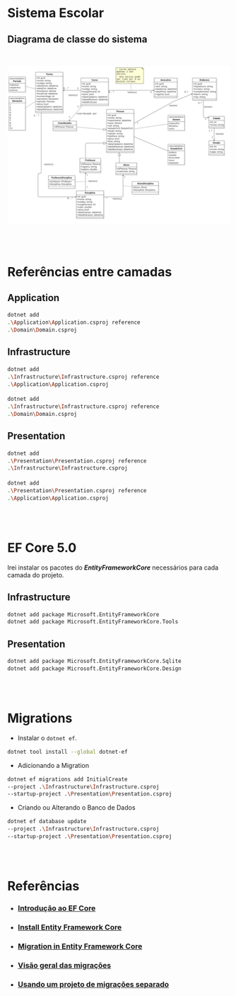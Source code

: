 # Sistema Escolar

## Diagrama de classe do sistema
<br>

![UML Logo](./uml/diagram.jpg)

<br>
<br>

# Referências entre camadas

## Application

```sh
dotnet add 
.\Application\Application.csproj reference 
.\Domain\Domain.csproj 
```
## Infrastructure

```sh
dotnet add 
.\Infrastructure\Infrastructure.csproj reference 
.\Application\Application.csproj 

dotnet add 
.\Infrastructure\Infrastructure.csproj reference 
.\Domain\Domain.csproj  
```
## Presentation

```sh
dotnet add 
.\Presentation\Presentation.csproj reference 
.\Infrastructure\Infrastructure.csproj 

dotnet add 
.\Presentation\Presentation.csproj reference 
.\Application\Application.csproj
```
<br><br>

# EF Core 5.0

Irei instalar os pacotes do ***EntityFrameworkCore*** necessários para cada camada do projeto.


## Infrastructure

```sh
dotnet add package Microsoft.EntityFrameworkCore
dotnet add package Microsoft.EntityFrameworkCore.Tools
```

## Presentation

```sh
dotnet add package Microsoft.EntityFrameworkCore.Sqlite
dotnet add package Microsoft.EntityFrameworkCore.Design
```
<br><br>

# Migrations

* Instalar o `dotnet ef`.

```sh
dotnet tool install --global dotnet-ef
```

* Adicionando a Migration

```sh
dotnet ef migrations add InitialCreate 
--project .\Infrastructure\Infrastructure.csproj 
--startup-project .\Presentation\Presentation.csproj
```

* Criando ou Alterando o Banco de Dados

```sh
dotnet ef database update 
--project .\Infrastructure\Infrastructure.csproj 
--startup-project .\Presentation\Presentation.csproj  
```
<br><br>

# Referências

* ### [Introdução ao EF Core](https://docs.microsoft.com/pt-br/ef/core/get-started/?tabs=netcore-cli)

* ### [Install Entity Framework Core](https://www.entityframeworktutorial.net/efcore/install-entity-framework-core.aspx)

* ### [Migration in Entity Framework Core](https://www.entityframeworktutorial.net/efcore/entity-framework-core-migration.aspx)

* ### [Visão geral das migrações](https://docs.microsoft.com/pt-br/ef/core/managing-schemas/migrations/?tabs=dotnet-core-cli)

* ### [Usando um projeto de migrações separado](https://docs.microsoft.com/pt-br/ef/core/managing-schemas/migrations/projects?tabs=dotnet-core-cli)

